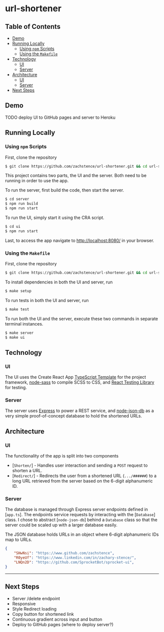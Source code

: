 # url-shortener

## Table of Contents
* [Demo](#demo)
* [Running Locally](#running-locally)
    * [Using `npm` Scripts](#using-npm-scripts)
    * [Using the `Makefile`](#using-the-makefile)
* [Technology](#technology)
    * [UI](#technology)
    * [Server](#technology)
* [Architecture](#architecture)
    * [UI](#architecture)
    * [Server](#architecture)
* [Next Steps](#next-steps)

## Demo
TODO deploy UI to GitHub pages and server to Heroku

## Running Locally
### Using `npm` Scripts
First, clone the repository
```sh
$ git clone https://github.com/zachstence/url-shortener.git && cd url-shortener
```

This project contains two parts, the UI and the server. Both need to be running in order to use the app.

To run the server, first build the code, then start the server.
```sh
$ cd server
$ npm run build
$ npm run start
```

To run the UI, simply start it using the CRA script.
```sh
$ cd ui
$ npm run start
```

Last, to access the app navigate to [http://localhost:8080/](http://localhost:8080) in your browser.

### Using the `Makefile`
First, clone the repository
```sh
$ git clone https://github.com/zachstence/url-shortener.git && cd url-shortener
```

To install dependencies in both the UI and server, run
```sh
$ make setup
```

To run tests in both the UI and server, run
```sh
$ make test
```

To run both the UI and the server, execute these two commands in separate terminal instances.
```sh
$ make server
$ make ui
```

## Technology
### UI
The UI uses the Create React App [TypeScript Template](https://create-react-app.dev/docs/adding-typescript/) for the project framework, [node-sass](https://www.npmjs.com/package/node-sass) to compile SCSS to CSS, and [React Testing Library](https://testing-library.com/docs/react-testing-library/intro/) for testing.

### Server
The server uses [Express](https://expressjs.com/) to power a REST service, and [node-json-db](https://github.com/Belphemur/node-json-db) as a very simple proof-of-concept database to hold the shortened URLs.

## Architecture
### UI
The functionality of the app is split into two components
* [`Shorten/`] - Handles user interaction and sending a `POST` request to shorten a URL.
* [`Redirect/`] - Redirects the user from a shortened URL (`.../######`) to a long URL retrieved from the server based on the 6-digit alphanumeric ID.

### Server
The database is managed through Express server endpoints defined in [`app.ts`]. The endpoints service requests by interacting with the [`Database`] class. I chose to abstract [`node-json-db`] behind a `Database` class so that the server could be scaled up with a larger database easily.

The JSON database holds URLs in an object where 6-digit alphanumeric IDs map to URLs.
```json
{
    "SHwNsi": "https://www.github.com/zachstence",
    "R0yeUf": "https://www.linkedin.com/in/zachary-stence/",
    "LNQn2D": "https://github.com/SprocketBot/sprocket-ui",
}
```

---------

## Next Steps
* Server /delete endpoint
* Responsive
* Style Redirect loading
* Copy button for shortened link
* Continuous gradient across input and button
* Deploy to GitHub pages (where to deploy server?)